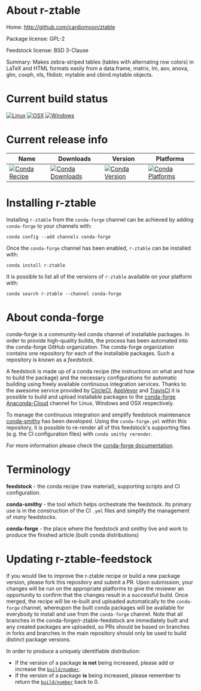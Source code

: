 About r-ztable
==============

Home: http://github.com/cardiomoon/ztable

Package license: GPL-2

Feedstock license: BSD 3-Clause

Summary: Makes zebra-striped tables (tables with alternating row colors) in LaTeX and HTML formats easily from a data.frame, matrix, lm, aov, anova, glm, coxph, nls, fitdistr, mytable and cbind.mytable objects.



Current build status
====================

[![Linux](https://img.shields.io/circleci/project/github/conda-forge/r-ztable-feedstock/master.svg?label=Linux)](https://circleci.com/gh/conda-forge/r-ztable-feedstock)
[![OSX](https://img.shields.io/travis/conda-forge/r-ztable-feedstock/master.svg?label=macOS)](https://travis-ci.org/conda-forge/r-ztable-feedstock)
[![Windows](https://img.shields.io/appveyor/ci/conda-forge/r-ztable-feedstock/master.svg?label=Windows)](https://ci.appveyor.com/project/conda-forge/r-ztable-feedstock/branch/master)

Current release info
====================

| Name | Downloads | Version | Platforms |
| --- | --- | --- | --- |
| [![Conda Recipe](https://img.shields.io/badge/recipe-r--ztable-green.svg)](https://anaconda.org/conda-forge/r-ztable) | [![Conda Downloads](https://img.shields.io/conda/dn/conda-forge/r-ztable.svg)](https://anaconda.org/conda-forge/r-ztable) | [![Conda Version](https://img.shields.io/conda/vn/conda-forge/r-ztable.svg)](https://anaconda.org/conda-forge/r-ztable) | [![Conda Platforms](https://img.shields.io/conda/pn/conda-forge/r-ztable.svg)](https://anaconda.org/conda-forge/r-ztable) |

Installing r-ztable
===================

Installing `r-ztable` from the `conda-forge` channel can be achieved by adding `conda-forge` to your channels with:

```
conda config --add channels conda-forge
```

Once the `conda-forge` channel has been enabled, `r-ztable` can be installed with:

```
conda install r-ztable
```

It is possible to list all of the versions of `r-ztable` available on your platform with:

```
conda search r-ztable --channel conda-forge
```


About conda-forge
=================

conda-forge is a community-led conda channel of installable packages.
In order to provide high-quality builds, the process has been automated into the
conda-forge GitHub organization. The conda-forge organization contains one repository
for each of the installable packages. Such a repository is known as a *feedstock*.

A feedstock is made up of a conda recipe (the instructions on what and how to build
the package) and the necessary configurations for automatic building using freely
available continuous integration services. Thanks to the awesome service provided by
[CircleCI](https://circleci.com/), [AppVeyor](https://www.appveyor.com/)
and [TravisCI](https://travis-ci.org/) it is possible to build and upload installable
packages to the [conda-forge](https://anaconda.org/conda-forge)
[Anaconda-Cloud](https://anaconda.org/) channel for Linux, Windows and OSX respectively.

To manage the continuous integration and simplify feedstock maintenance
[conda-smithy](https://github.com/conda-forge/conda-smithy) has been developed.
Using the ``conda-forge.yml`` within this repository, it is possible to re-render all of
this feedstock's supporting files (e.g. the CI configuration files) with ``conda smithy rerender``.

For more information please check the [conda-forge documentation](https://conda-forge.org/docs/).

Terminology
===========

**feedstock** - the conda recipe (raw material), supporting scripts and CI configuration.

**conda-smithy** - the tool which helps orchestrate the feedstock.
                   Its primary use is in the construction of the CI ``.yml`` files
                   and simplify the management of *many* feedstocks.

**conda-forge** - the place where the feedstock and smithy live and work to
                  produce the finished article (built conda distributions)


Updating r-ztable-feedstock
===========================

If you would like to improve the r-ztable recipe or build a new
package version, please fork this repository and submit a PR. Upon submission,
your changes will be run on the appropriate platforms to give the reviewer an
opportunity to confirm that the changes result in a successful build. Once
merged, the recipe will be re-built and uploaded automatically to the
`conda-forge` channel, whereupon the built conda packages will be available for
everybody to install and use from the `conda-forge` channel.
Note that all branches in the conda-forge/r-ztable-feedstock are
immediately built and any created packages are uploaded, so PRs should be based
on branches in forks and branches in the main repository should only be used to
build distinct package versions.

In order to produce a uniquely identifiable distribution:
 * If the version of a package **is not** being increased, please add or increase
   the [``build/number``](https://conda.io/docs/user-guide/tasks/build-packages/define-metadata.html#build-number-and-string).
 * If the version of a package **is** being increased, please remember to return
   the [``build/number``](https://conda.io/docs/user-guide/tasks/build-packages/define-metadata.html#build-number-and-string)
   back to 0.
